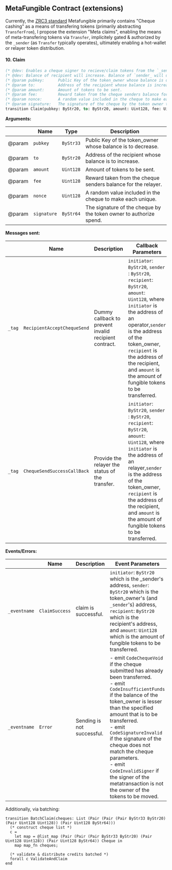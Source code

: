 ## MetaFungible Contract (extensions)

Currently, the [ZRC3 standard](https://github.com/Zilliqa/ZRC/blob/main/zrcs/zrc-3.md) Metafungible primarily contains "Cheque cashing" as a means of transfering tokens (primarily abstracting `TransferFrom`), I propose the extension "Meta claims", enabling the means of meta-transfering tokens via `Transfer`, implicitely gated & authorized by the `_sender` (as `Transfer` typically operates), ultimately enabling a hot-wallet or relayer token distribution.

#### 10. Claim

```ocaml
(* @dev: Enables a cheque signer to recieve/claim tokens from the `_sender` or relayer, while paying for the relayer's gas fee. *)
(* @dev: Balance of recipient will increase. Balance of `sender_ will decrease.                                                 *)
(* @param pubkey:      Public Key of the token_owner whose balance is decreased.                                                *)
(* @param to:          Address of the recipient whose balance is increased.                                                     *)
(* @param amount:      Amount of tokens to be sent.                                                                             *)
(* @param fee:         Reward taken from the cheque senders balance for the relayer.                                            *)
(* @param nonce:       A random value included in the cheque to make each unique.                                               *)
(* @param signature:   The signature of the cheque by the token owner to authorize spend.                                       *)
transition Claim(pubkey: ByStr20, to: ByStr20, amount: Uint128, fee: Uint128, nonce:Uint218, signature: ByStr64)
```

**Arguments:**

|        | Name        | Type      | Description                                                        |
| ------ | ----------- | --------- | ------------------------------------------------------------------ |
| @param | `pubkey`    | `ByStr33` | Public Key of the token_owner whose balance is to decrease.        |
| @param | `to`        | `ByStr20` | Address of the recipient whose balance is to increase.             |
| @param | `amount`    | `Uint128` | Amount of tokens to be sent.                                       |
| @param | `fee`       | `Uint128` | Reward taken from the cheque senders balance for the relayer.      |
| @param | `nonce`     | `Uint128` | A random value included in the cheque to make each unique.         |
| @param | `signature` | `ByStr64` | The signature of the cheque by the token owner to authorize spend. |


**Messages sent:**

|        | Name                        | Description                                           | Callback Parameters                                                                                                                                                                                                                                                                                  |
| ------ | --------------------------- | ----------------------------------------------------- | ---------------------------------------------------------------------------------------------------------------------------------------------------------------------------------------------------------------------------------------------------------------------------------------------------- |
| `_tag` | `RecipientAcceptChequeSend` | Dummy callback to prevent invalid recipient contract. | `initiator`: `ByStr20`, `sender` : `ByStr20`, `recipient`: `ByStr20`, `amount`: `Uint128`, where `initiator` is the address of an operator,`sender` is the address of the token_owner, `recipient` is the address of the recipient, and `amount` is the amount of fungible tokens to be transferred. |
| `_tag` | `ChequeSendSuccessCallBack` | Provide the relayer the status of the transfer.       | `initiator`: `ByStr20`, `sender` : `ByStr20`, `recipient`: `ByStr20`, `amount`: `Uint128`, where `initiator` is the address of an relayer,`sender` is the address of the token_owner, `recipient` is the address of the recipient, and `amount` is the amount of fungible tokens to be transferred.  |

**Events/Errors:**

|              | Name                | Description                | Event Parameters                                                                                                                                                                                                                                                                                                                                                                                                                         |
| ------------ | ------------------- | -------------------------- | ---------------------------------------------------------------------------------------------------------------------------------------------------------------------------------------------------------------------------------------------------------------------------------------------------------------------------------------------------------------------------------------------------------------------------------------- |
| `_eventname` | `ClaimSuccess` | claim is successful.     | `initiator`: `ByStr20` which is the _sender's address, `sender`: `ByStr20` which is the token_owner's (and `_sender`'s) address, `recipient`: `ByStr20` which is the recipient's address, and `amount`: `Uint128` which is the amount of fungible tokens to be transferred.                                                                                                                                                                               |
| `_eventname` | `Error`             | Sending is not successful. | - emit `CodeChequeVoid` if the cheque submitted has already been transferred.<br>- emit `CodeInsufficientFunds` if the balance of the token_owner is lesser than the specified amount that is to be transferred.<br> - emit `CodeSignatureInvalid` if the signature of the cheque does not match the cheque parameters. <br> - emit `CodeInvalidSigner` if the signer of the metatransaction is not the owner of the tokens to be moved. |

Additionally, via batching:
```
transition BatchClaim(cheques: List (Pair (Pair (Pair ByStr33 ByStr20) (Pair Uint128 Uint128)) (Pair Uint128 ByStr64)))
  (* construct cheque list *)
  c =
    let map = @list_map (Pair (Pair (Pair ByStr33 ByStr20) (Pair Uint128 Uint128)) (Pair Uint128 ByStr64)) Cheque in
    map map_fn cheques;
  
  (* validate & distribute credits batched *)
  forall c ValidateAndClaim
end
```
